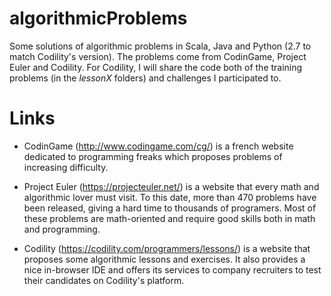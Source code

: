 algorithmicProblems
===================

Some solutions of algorithmic problems in Scala, Java and Python (2.7 to match Codility's version). The problems come from CodinGame, Project Euler and Codility. For Codility,
I will share the code both of the training problems (in the *lessonX* folders) and challenges I participated to.

Links 
===================
- CodinGame (http://www.codingame.com/cg/) is a french website dedicated to programming freaks which proposes problems of increasing difficulty.

- Project Euler (https://projecteuler.net/) is a website that every math and algorithmic lover must visit. To this date, more than 470 problems have been released, giving a hard time to thousands of programers. Most of these problems are math-oriented and require good skills both in math and programming.

- Codility (https://codility.com/programmers/lessons/) is a website that proposes some algorithmic lessons and exercises. It also provides a nice in-browser IDE and offers its services to company recruiters to test their candidates on Codility's platform.

